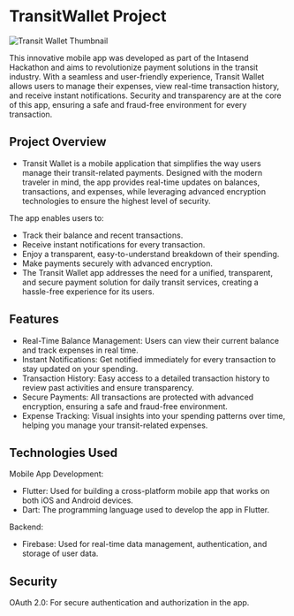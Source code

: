 # TransitWallet Project
![Transit Wallet Thumbnail](./assets/thumbnail-digitalwallet.jpg)

This innovative mobile app was developed as part of the Intasend Hackathon and aims to revolutionize payment solutions in the transit industry. With a seamless and user-friendly experience, Transit Wallet allows users to manage their expenses, view real-time transaction history, and receive instant notifications. Security and transparency are at the core of this app, ensuring a safe and fraud-free environment for every transaction.

## Project Overview
* Transit Wallet is a mobile application that simplifies the way users manage their transit-related payments. Designed with the modern traveler in mind, the app provides real-time updates on balances, transactions, and expenses, while leveraging advanced encryption technologies to ensure the highest level of security.

The app enables users to:

* Track their balance and recent transactions.
* Receive instant notifications for every transaction.
* Enjoy a transparent, easy-to-understand breakdown of their spending.
* Make payments securely with advanced encryption.
* The Transit Wallet app addresses the need for a unified, transparent, and secure payment solution for daily transit services, creating a hassle-free experience for its users.

## Features
* Real-Time Balance Management: Users can view their current balance and track expenses in real time.
* Instant Notifications: Get notified immediately for every transaction to stay updated on your spending.
* Transaction History: Easy access to a detailed transaction history to review past activities and ensure transparency.
* Secure Payments: All transactions are protected with advanced encryption, ensuring a safe and fraud-free environment.
* Expense Tracking: Visual insights into your spending patterns over time, helping you manage your transit-related expenses.

## Technologies Used

Mobile App Development:
* Flutter: Used for building a cross-platform mobile app that works on both iOS and Android devices.
* Dart: The programming language used to develop the app in Flutter.

Backend:
* Firebase: Used for real-time data management, authentication, and storage of user data.

## Security
OAuth 2.0: For secure authentication and authorization in the app.
